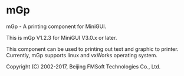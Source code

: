 # mGp

mGp - A printing component for MiniGUI.

This is mGp V1.2.3 for MiniGUI V3.0.x or later.

This component can be used to printing out text and graphic to printer. 
Currently, mGp supports linux and vxWorks operating system.

Copyright (C) 2002-2017, Beijing FMSoft Technologies Co., Ltd.

